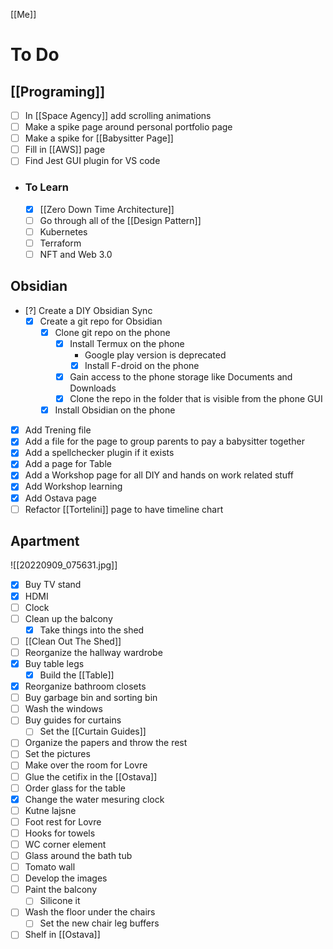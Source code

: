 [[Me]]

# To Do

## [[Programing]]
- [ ] In [[Space Agency]] add scrolling animations
- [ ] Make a spike page around personal portfolio page
- [ ] Make a spike for [[Babysitter Page]]
- [ ] Fill in [[AWS]] page
- [ ] Find Jest GUI plugin for VS code
- ### To Learn
	- [x] [[Zero Down Time Architecture]]
	- [ ] Go through all of the [[Design Pattern]]
	- [ ] Kubernetes
	- [ ] Terraform
	- [ ] NFT and Web 3.0

## Obsidian
- [?] Create a DIY Obsidian Sync
	- [x] Create a git repo for Obsidian
		- [x] Clone git repo on the phone
			- [x] Install Termux on the phone
				- Google play version is deprecated
				- [x] Install F-droid on the phone
			- [x] Gain access to the phone storage like Documents and Downloads
			- [x] Clone the repo in the folder that is visible from the phone GUI
		- [x] Install Obsidian on the phone
- [x] Add Trening file
- [x] Add a file for the page to group parents to pay a babysitter together
- [x] Add a spellchecker plugin if it exists
- [x] Add a page for Table
- [x] Add a Workshop page for all DIY and hands on work related stuff
- [x] Add Workshop learning
- [x] Add Ostava page
- [ ] Refactor [[Tortelini]] page to have timeline chart
## Apartment
![[20220909_075631.jpg]]
- [x] Buy TV stand
- [x] HDMI
- [ ] Clock
- [ ] Clean up the balcony
	- [x] Take things into the shed
- [ ] [[Clean Out The Shed]]
- [ ] Reorganize the hallway wardrobe
- [x] Buy table legs
	- [x] Build the [[Table]]
- [x] Reorganize bathroom closets
- [ ] Buy garbage bin and sorting bin
- [ ] Wash the windows
- [ ] Buy guides for curtains
	- [ ] Set the [[Curtain Guides]]
- [ ] Organize the papers and throw the rest
- [ ] Set the pictures
- [ ] Make over the room for Lovre
- [ ] Glue the cetifix in the [[Ostava]]
- [ ] Order glass for the table
- [x] Change the water mesuring clock
- [ ] Kutne lajsne
- [ ] Foot rest for Lovre
- [ ] Hooks for towels
- [ ] WC corner element
- [ ] Glass around the bath tub
- [ ] Tomato wall
- [ ] Develop the images
- [ ] Paint the balcony
	- [ ] Silicone it
- [ ] Wash the floor under the chairs
	- [ ] Set the new chair leg buffers
- [ ] Shelf in [[Ostava]]
